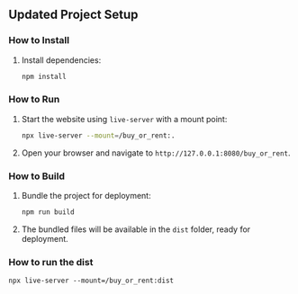 ## Updated Project Setup

### How to Install
1. Install dependencies:
   ```bash
   npm install
   ```

### How to Run
1. Start the website using `live-server` with a mount point:
   ```bash
   npx live-server --mount=/buy_or_rent:.
   ```
2. Open your browser and navigate to `http://127.0.0.1:8080/buy_or_rent`.

### How to Build
1. Bundle the project for deployment:
   ```bash
   npm run build
   ```
2. The bundled files will be available in the `dist` folder, ready for deployment.

### How to run the dist

```
npx live-server --mount=/buy_or_rent:dist
```